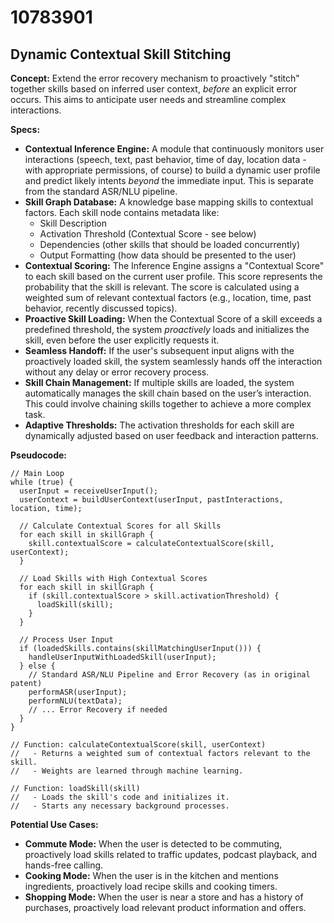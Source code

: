 # 10783901

## Dynamic Contextual Skill Stitching

**Concept:** Extend the error recovery mechanism to proactively "stitch" together skills based on inferred user context, *before* an explicit error occurs. This aims to anticipate user needs and streamline complex interactions.

**Specs:**

*   **Contextual Inference Engine:** A module that continuously monitors user interactions (speech, text, past behavior, time of day, location data - with appropriate permissions, of course) to build a dynamic user profile and predict likely intents *beyond* the immediate input. This is separate from the standard ASR/NLU pipeline.
*   **Skill Graph Database:** A knowledge base mapping skills to contextual factors.  Each skill node contains metadata like:
    *   Skill Description
    *   Activation Threshold (Contextual Score - see below)
    *   Dependencies (other skills that should be loaded concurrently)
    *   Output Formatting (how data should be presented to the user)
*   **Contextual Scoring:**  The Inference Engine assigns a "Contextual Score" to each skill based on the current user profile. This score represents the probability that the skill is relevant.  The score is calculated using a weighted sum of relevant contextual factors (e.g., location, time, past behavior, recently discussed topics).
*   **Proactive Skill Loading:**  When the Contextual Score of a skill exceeds a predefined threshold, the system *proactively* loads and initializes the skill, even before the user explicitly requests it.
*   **Seamless Handoff:** If the user's subsequent input aligns with the proactively loaded skill, the system seamlessly hands off the interaction without any delay or error recovery process.
*   **Skill Chain Management:**  If multiple skills are loaded, the system automatically manages the skill chain based on the user’s interaction. This could involve chaining skills together to achieve a more complex task.
*   **Adaptive Thresholds:**  The activation thresholds for each skill are dynamically adjusted based on user feedback and interaction patterns.

**Pseudocode:**

```
// Main Loop
while (true) {
  userInput = receiveUserInput();
  userContext = buildUserContext(userInput, pastInteractions, location, time);

  // Calculate Contextual Scores for all Skills
  for each skill in skillGraph {
    skill.contextualScore = calculateContextualScore(skill, userContext);
  }

  // Load Skills with High Contextual Scores
  for each skill in skillGraph {
    if (skill.contextualScore > skill.activationThreshold) {
      loadSkill(skill);
    }
  }

  // Process User Input
  if (loadedSkills.contains(skillMatchingUserInput())) {
    handleUserInputWithLoadedSkill(userInput);
  } else {
    // Standard ASR/NLU Pipeline and Error Recovery (as in original patent)
    performASR(userInput);
    performNLU(textData);
    // ... Error Recovery if needed
  }
}

// Function: calculateContextualScore(skill, userContext)
//   - Returns a weighted sum of contextual factors relevant to the skill.
//   - Weights are learned through machine learning.

// Function: loadSkill(skill)
//   - Loads the skill's code and initializes it.
//   - Starts any necessary background processes.
```

**Potential Use Cases:**

*   **Commute Mode:** When the user is detected to be commuting, proactively load skills related to traffic updates, podcast playback, and hands-free calling.
*   **Cooking Mode:** When the user is in the kitchen and mentions ingredients, proactively load recipe skills and cooking timers.
*   **Shopping Mode:** When the user is near a store and has a history of purchases, proactively load relevant product information and offers.
